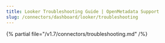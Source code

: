 ```yaml
---
title: Looker Troubleshooting Guide | OpenMetadata Support
slug: /connectors/dashboard/looker/troubleshooting
---
```


{% partial file="/v1.7/connectors/troubleshooting.md" /%}
